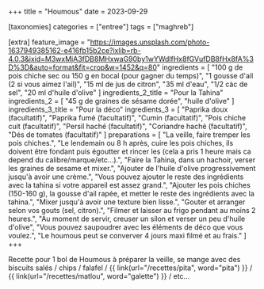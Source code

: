 +++
title = "Houmous"
date = 2023-09-29

[taxonomies]
categories = ["entree"]
tags = ["maghreb"]

[extra]
feature_image = "https://images.unsplash.com/photo-1637949385162-e416fb15b2ce?ixlib=rb-4.0.3&ixid=M3wxMjA3fDB8MHxwaG90by1wYWdlfHx8fGVufDB8fHx8fA%3D%3D&auto=format&fit=crop&w=1452&q=80"
ingredients = [
  "100 g de pois chiche sec ou 150 g en bocal (pour gagner du temps)",
  "1 gousse d'ail (2 si vous aimez l'ail)",
  "15 ml de jus de citron",
  "35 ml d'eau",
  "1/2 càc de sel",
  "20 ml d'huile d'olive"
]
ingredients_2_title = "Pour la Tahina"
ingredients_2 = [
  "45 g de graines de sésame dorée",
  "huile d'olive"
]
ingredients_3_title = "Pour la déco"
ingredients_3 = [
  "Paprika doux (facultatif)",
  "Paprika fumé (facultatif)",
  "Cumin (facultatif)",
  "Pois chiche cuit (facultatif)",
  "Persil haché (facultatif)",
  "Coriandre haché (facultatif)",
  "Dés de tomates (facultatif)"
]
preparations = [
  "La veille, faire tremper les pois chiches.",
  "Le lendemain ou 8 h après, cuire les pois chiches, ils doivent être fondant puis égoutter et rincer les (cela a pris 1 heure mais ca depend du calibre/marque/etc...).",
  "Faire la Tahina, dans un hachoir, verser les graines de sesame et mixer.",
  "Ajouter de l'huile d'olive progressivement jusqu'à avoir une crème.",
  "Vous pouvez ajouter le reste des ingrédients avec la tahina si votre appareil est assez grand.",
  "Ajouter les pois chiches (150-160 g), la gousse d'ail rapée, et metter le reste des ingrédients avec la tahina.",
  "Mixer jusqu'à avoir une texture bien lisse.",
  "Gouter et arranger selon vos gouts (sel, citron).",
  "Filmer et laisser au frigo pendant au moins 2 heures.",
  "Au moment de servir, creuser un silon et verser un peu d'huile d'olive",
  "Vous pouvez saupoudrer avec les éléments de déco que vous voulez.",
  "Le houmous peut se converver 4 jours maxi filmé et au frais."
]
+++

Recette pour 1 bol de Houmous à préparer la veille, se mange avec des biscuits salés / chips / falafel / {{ link(url="/recettes/pita", word="pita") }} / {{ link(url="/recettes/matlou", word="galette") }} / etc...
